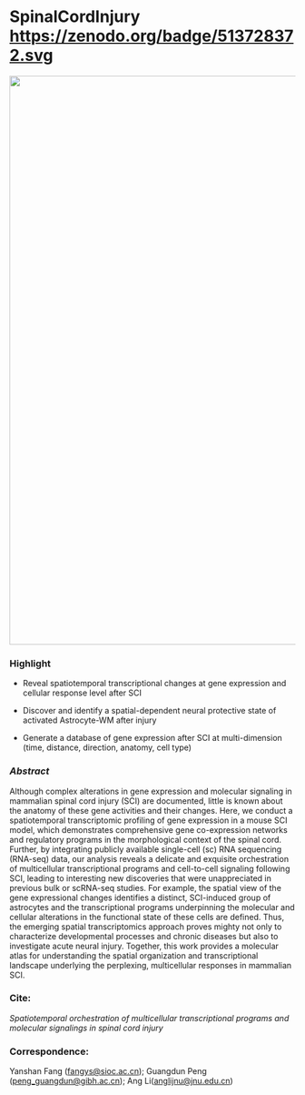 # SpinalCordInjury https://zenodo.org/badge/513728372.svg

<div align=left><img src="Figure 1 V11.jpg" width="1000"></div>  
  
### Highlight
  
  
- Reveal spatiotemporal transcriptional changes at gene expression and cellular response level after SCI

- Discover and identify a spatial-dependent neural protective state of activated Astrocyte-WM after injury

- Generate a database of gene expression after SCI at multi-dimension (time, distance, direction, anatomy, cell type)
  
 
### *Abstract*
  
<p>Although complex alterations in gene expression and molecular signaling in mammalian spinal cord injury (SCI) are documented, little is known about the anatomy of these gene activities and their changes. Here, we conduct a spatiotemporal transcriptomic profiling of gene expression in a mouse SCI model, which demonstrates comprehensive gene co-expression networks and regulatory programs in the morphological context of the spinal cord. Further, by integrating publicly available single-cell (sc) RNA sequencing (RNA-seq) data, our analysis reveals a delicate and exquisite orchestration of multicellular transcriptional programs and cell-to-cell signaling following SCI, leading to interesting new discoveries that were unappreciated in previous bulk or scRNA-seq studies. For example, the spatial view of the gene expressional changes identifies a distinct, SCI-induced group of astrocytes and the transcriptional programs underpinning the molecular and cellular alterations in the functional state of these cells are defined. Thus, the emerging spatial transcriptomics approach proves mighty not only to characterize developmental processes and chronic diseases but also to investigate acute neural injury. Together, this work provides a molecular atlas for understanding the spatial organization and transcriptional landscape underlying the perplexing, multicellular responses in mammalian SCI.<p>

### Cite: <br>
*Spatiotemporal orchestration of multicellular transcriptional programs and molecular signalings in spinal cord injury*
  
  
  
  
### Correspondence:<br>
Yanshan Fang ([fangys@sioc.ac.cn](mailto:fangys@sioc.ac.cn)); Guangdun Peng ([peng_guangdun@gibh.ac.cn](mailto:peng_guangdun@grmh-gdl.cn)); Ang Li([anglijnu@jnu.edu.cn](mailto:anglijnu@jnu.edu.cn))
  
  
  
